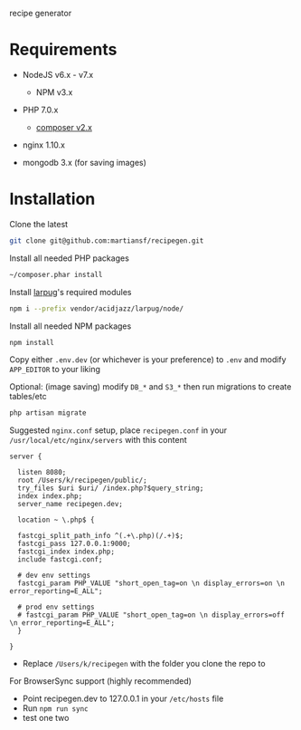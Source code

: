 recipe generator

# Requirements
* NodeJS v6.x - v7.x
  * NPM v3.x
* PHP 7.0.x
  * [composer v2.x](https://getcomposer.org/download/)
* nginx 1.10.x

* mongodb 3.x (for saving images)

# Installation

Clone the latest
```bash
git clone git@github.com:martiansf/recipegen.git
```

Install all needed PHP packages
```bash
~/composer.phar install
```
Install [larpug](https://github.com/acidjazz/larpug)'s required modules
```bash
npm i --prefix vendor/acidjazz/larpug/node/
```

Install all needed NPM packages
```bash
npm install
```

Copy either `.env.dev` (or whichever is your preference) to `.env` and modify `APP_EDITOR` to your liking

Optional: (image saving) modify `DB_*` and `S3_*` then run migrations to create tables/etc
```bash
php artisan migrate
```

Suggested `nginx.conf` setup, place `recipegen.conf` in your `/usr/local/etc/nginx/servers` with this content

```nginx
server {

  listen 8080;
  root /Users/k/recipegen/public/;
  try_files $uri $uri/ /index.php?$query_string;
  index index.php;
  server_name recipegen.dev;

  location ~ \.php$ {

  fastcgi_split_path_info ^(.+\.php)(/.+)$;
  fastcgi_pass 127.0.0.1:9000;
  fastcgi_index index.php;
  include fastcgi.conf;

  # dev env settings
  fastcgi_param PHP_VALUE "short_open_tag=on \n display_errors=on \n error_reporting=E_ALL";

  # prod env settings
  # fastcgi_param PHP_VALUE "short_open_tag=on \n display_errors=off \n error_reporting=E_ALL";
  }

}
```
* Replace `/Users/k/recipegen` with the folder you clone the repo to

For BrowserSync support (highly recommended)
* Point recipegen.dev to 127.0.0.1 in your `/etc/hosts` file
* Run `npm run sync`
* test one two
